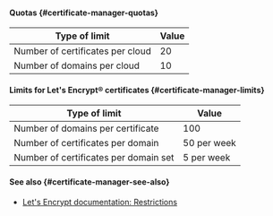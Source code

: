 #### Quotas {#certificate-manager-quotas}

| Type of limit | Value |
----- | -----
| Number of certificates per cloud | 20 |
| Number of domains per cloud | 10 |

#### Limits for Let's Encrypt® certificates {#certificate-manager-limits}

| Type of limit | Value |
----- | -----
| Number of domains per certificate | 100 |
| Number of certificates per domain | 50 per week |
| Number of certificates per domain set | 5 per week |

#### See also {#certificate-manager-see-also}

- [Let's Encrypt documentation: Restrictions](https://letsencrypt.org/ru/docs/rate-limits/)
